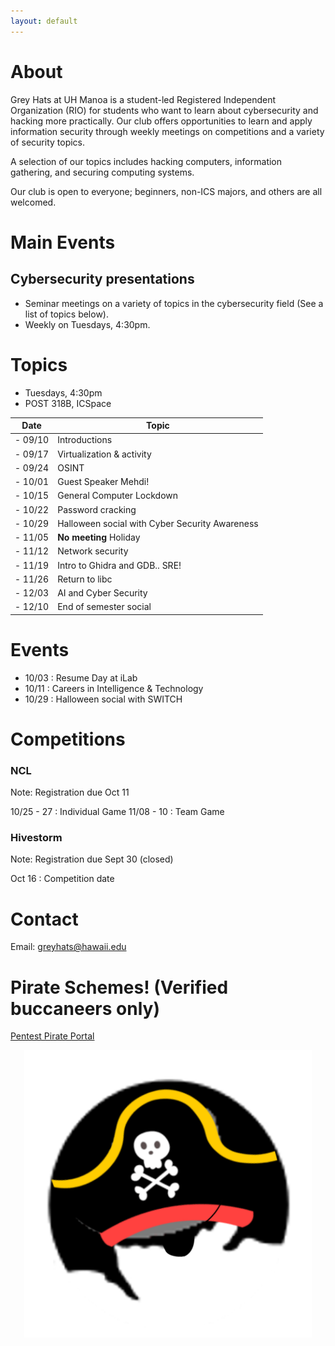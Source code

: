 ```yaml
---
layout: default
---
```


# [](#about)About

Grey Hats at UH Manoa is a student-led Registered Independent Organization (RIO) for students who want to learn about cybersecurity and hacking more practically. Our club offers opportunities to learn and apply information security through weekly meetings on competitions and a variety of security topics.


A selection of our topics includes hacking computers, information gathering, and securing computing systems.


Our club is open to everyone; beginners, non-ICS majors, and others are all welcomed.

# [](#mainevents)Main Events

## Cybersecurity presentations
  - Seminar meetings on a variety of topics in the cybersecurity field (See a list of topics below).
  - Weekly on Tuesdays, 4:30pm.


# [](#topics)Topics

 - Tuesdays, 4:30pm
 - POST 318B, ICSpace

  |   Date   |    Topic                         |
  | -------- | -------------------------------- |
  | - 09/10  | Introductions                    |
  | - 09/17  | Virtualization & activity        |
  | - 09/24  | OSINT                            |
  | - 10/01  | Guest Speaker Mehdi!             | 
  | - 10/15  | General Computer Lockdown        |
  | - 10/22  | Password cracking |
  | - 10/29  | Halloween social with Cyber Security Awareness   |
  | - 11/05  | **No meeting** Holiday           |
  | - 11/12  | Network security                 |
  | - 11/19  | Intro to Ghidra and GDB.. SRE!   |
  | - 11/26  | Return to libc                   |
  | - 12/03  | AI and Cyber Security            |
  | - 12/10  | End of semester social           |


# [](#events)Events
 - 10/03 : Resume Day at iLab
 - 10/11 : Careers in Intelligence & Technology
 - 10/29 : Halloween social  with SWITCH

# [](#competitions)Competitions
 
### NCL 
Note: Registration due Oct 11

10/25 - 27 : Individual Game
11/08 - 10 : Team Game

### Hivestorm
Note: Registration due Sept 30 (closed)

Oct 16 : Competition date

# [](#contact)Contact

Email: greyhats@hawaii.edu


# [](#piracy) Pirate Schemes! (Verified buccaneers only)
<a href="PentestPiratesExtras/pentestpirates.html" class="btn btn-outline-dark">Pentest Pirate Portal</a>


<center>
	<img style="width:460px" src="/PentestPiratesExtras/piratehat.png"/>
</center>

